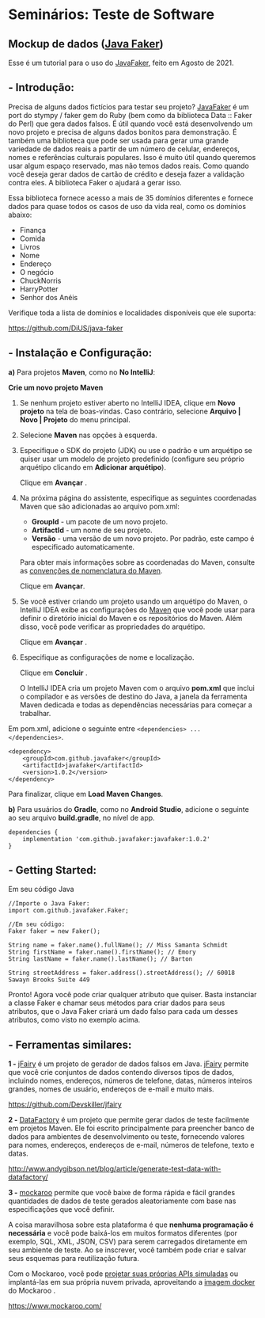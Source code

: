 # Seminários: Teste de Software

## Mockup de dados ([Java Faker](https://dius.github.io/java-faker/))

 Esse é um tutorial para o uso do [JavaFaker](https://github.com/DiUS/java-faker), feito em Agosto de 2021.

##  - Introdução:

 Precisa de alguns dados fictícios para testar seu projeto? [JavaFaker](https://github.com/DiUS/java-faker) é um port do stympy / faker gem do Ruby (bem como da biblioteca Data :: Faker do Perl) que gera dados falsos. É útil quando você está desenvolvendo um novo projeto e precisa de alguns dados bonitos para demonstração. É também uma biblioteca que pode ser usada para gerar uma grande variedade de dados reais a partir de um número de celular, endereços, nomes e referências culturais populares. Isso é muito útil quando queremos usar algum espaço reservado, mas não temos dados reais. Como quando você deseja gerar dados de cartão de crédito e deseja fazer a validação contra eles. A biblioteca Faker o ajudará a gerar isso.

 Essa biblioteca fornece acesso a mais de 35 domínios diferentes e fornece dados para quase todos os casos de uso da vida real, como os domínios abaixo:

- Finança
- Comida
- Livros
- Nome
- Endereço
- O negócio
- ChuckNorris
- HarryPotter
- Senhor dos Anéis

Verifique toda a lista de domínios e localidades disponíveis que ele suporta:

https://github.com/DiUS/java-faker



##  - Instalação e  Configuração:

 **a)** Para projetos **Maven**, como no **No IntelliJ**:

 **Crie um novo projeto Maven﻿**

1. Se nenhum projeto estiver aberto no IntelliJ IDEA, clique em **Novo projeto** na tela de boas-vindas. Caso contrário, selecione **Arquivo | Novo | Projeto** do menu principal.

2. Selecione **Maven** nas opções à esquerda.

3. Especifique o SDK do projeto (JDK) ou use o padrão e um arquétipo se quiser usar um modelo de projeto predefinido (configure seu próprio arquétipo clicando em **Adicionar arquétipo**).

   Clique em **Avançar** .

4. Na próxima página do assistente, especifique as seguintes coordenadas Maven que são adicionadas ao arquivo pom.xml:

   - **GroupId** - um pacote de um novo projeto.
   - **ArtifactId** - um nome de seu projeto.
   - **Versão** - uma versão de um novo projeto. Por padrão, este campo é especificado automaticamente.

   Para obter mais informações sobre as coordenadas do Maven, consulte as [convenções de nomenclatura do Maven](https://maven.apache.org/guides/mini/guide-naming-conventions.html).

   Clique em **Avançar**.

5. Se você estiver criando um projeto usando um arquétipo do Maven, o IntelliJ IDEA exibe as configurações do [Maven](https://www.jetbrains.com/help/idea/new-projects-from-scratch-maven-settings-page.html) que você pode usar para definir o diretório inicial do Maven e os repositórios do Maven. Além disso, você pode verificar as propriedades do arquétipo.

   Clique em **Avançar** .

6. Especifique as configurações de nome e localização.

   Clique em **Concluir** .

   O IntelliJ IDEA cria um projeto Maven com o arquivo **pom.xml** que inclui o compilador e as versões de destino do Java, a janela da ferramenta Maven dedicada e todas as dependências necessárias para começar a trabalhar.

 Em pom.xml, adicione o seguinte entre `<dependencies> ... </dependencies>`.

```
<dependency>
    <groupId>com.github.javafaker</groupId>
    <artifactId>javafaker</artifactId>
    <version>1.0.2</version>
</dependency>
```

 Para finalizar, clique em **Load Maven Changes**.



 **b)** Para usuários do **Gradle**, como no **Android Studio**, adicione o seguinte ao seu arquivo **build.gradle**, no nível de app.

```
dependencies {
    implementation 'com.github.javafaker:javafaker:1.0.2'
}
```



##  - Getting Started:

 Em seu código Java

```
//Importe o Java Faker:
import com.github.javafaker.Faker;
```

```
//Em seu código:
Faker faker = new Faker();

String name = faker.name().fullName(); // Miss Samanta Schmidt
String firstName = faker.name().firstName(); // Emory
String lastName = faker.name().lastName(); // Barton

String streetAddress = faker.address().streetAddress(); // 60018 Sawayn Brooks Suite 449
```

 Pronto! Agora você pode criar qualquer atributo que quiser. Basta instanciar a classe Faker e chamar seus métodos para criar dados para seus atributos, que o Java Faker criará um dado falso para cada um desses atributos, como visto no exemplo acima. 



## - Ferramentas similares:

 **1 -** [jFairy](https://github.com/Devskiller/jfairy) é um projeto de gerador de dados falsos em Java. [jFairy](https://github.com/Devskiller/jfairy) permite que você crie conjuntos de dados contendo diversos tipos de dados, incluindo nomes, endereços, números de telefone, datas, números inteiros grandes, nomes de usuário, endereços de e-mail e muito mais.

https://github.com/Devskiller/jfairy

 **2 -** [DataFactory](http://www.andygibson.net/blog/article/generate-test-data-with-datafactory/) é um projeto que permite gerar dados de teste facilmente em projetos Maven. Ele foi escrito principalmente para preencher banco de dados para ambientes de desenvolvimento ou teste, fornecendo valores para nomes, endereços, endereços de e-mail, números de telefone, texto e datas.

http://www.andygibson.net/blog/article/generate-test-data-with-datafactory/

 **3 -** [mockaroo](https://www.mockaroo.com/) permite que você baixe de forma rápida e fácil grandes quantidades de dados de teste gerados aleatoriamente com base nas especificações que você definir.

 A coisa maravilhosa sobre esta plataforma é que **nenhuma programação é necessária** e você pode baixá-los em muitos formatos diferentes (por exemplo, SQL, XML, JSON, CSV) para serem carregados diretamente em seu ambiente de teste. Ao se inscrever, você também pode criar e salvar seus esquemas para reutilização futura.

 Com o Mockaroo, você pode [projetar suas próprias APIs simuladas](https://www.mockaroo.com/mock_apis) ou implantá-las em sua própria nuvem privada, aproveitando a [imagem docker](https://github.com/mockaroo/mockaroo-enterprise) do Mockaroo .

https://www.mockaroo.com/

